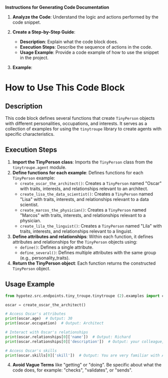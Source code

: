 **Instructions for Generating Code Documentation**

1. **Analyze the Code**: Understand the logic and actions performed by the code snippet.

2. **Create a Step-by-Step Guide**:
    - **Description**: Explain what the code block does.
    - **Execution Steps**: Describe the sequence of actions in the code.
    - **Usage Example**: Provide a code example of how to use the snippet in the project.

3. **Example**:

How to Use This Code Block
=========================================================================================

Description
-------------------------
This code block defines several functions that create `TinyPerson` objects with different personalities, occupations, and interests. It serves as a collection of examples for using the `tinytroupe` library to create agents with specific characteristics. 

Execution Steps
-------------------------
1. **Import the TinyPerson class**: Imports the `TinyPerson` class from the `tinytroupe.agent` module.
2. **Define functions for each example**:  Defines functions for each `TinyPerson` example:
    - `create_oscar_the_architect()`: Creates a `TinyPerson` named "Oscar" with traits, interests, and relationships relevant to an architect.
    - `create_lisa_the_data_scientist()`: Creates a `TinyPerson` named "Lisa" with traits, interests, and relationships relevant to a data scientist.
    - `create_marcos_the_physician()`: Creates a `TinyPerson` named "Marcos" with traits, interests, and relationships relevant to a physician.
    - `create_lila_the_linguist()`: Creates a `TinyPerson` named "Lila" with traits, interests, and relationships relevant to a linguist.
3. **Define attributes and relationships**: Within each function, it defines attributes and relationships for the `TinyPerson` objects using:
    - `define()`: Defines a single attribute.
    - `define_several()`: Defines multiple attributes with the same group (e.g., personality_traits).
4. **Return the TinyPerson object**: Each function returns the constructed `TinyPerson` object.

Usage Example
-------------------------

```python
from hypotez.src.endpoints.tiny_troupe.tinytroupe (2).examples import create_oscar_the_architect

oscar = create_oscar_the_architect()

# Access Oscar's attributes
print(oscar.age)  # Output: 30
print(oscar.occupation)  # Output: Architect

# Interact with Oscar's relationships
print(oscar.relationships[0]['name'])  # Output: Richard
print(oscar.relationships[0]['description'])  # Output: your colleague, handles similar projects, but for a different market.

# Access Oscar's skills
print(oscar.skills[0]['skill'])  # Output: You are very familiar with AutoCAD, and use it for most of your work.
```

4. **Avoid Vague Terms** like "getting" or "doing". Be specific about what the code does, for example: "checks", "validates", or "sends".